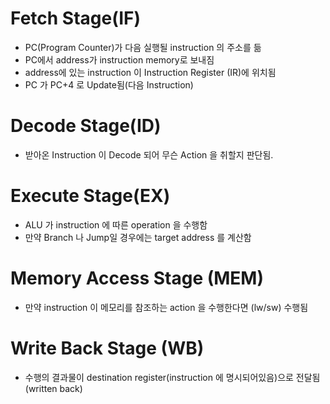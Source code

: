 # Fetch Stage(IF)
- PC(Program Counter)가 다음 실행될 instruction 의 주소를 듦
- PC에서 address가 instruction memory로 보내짐
- address에 있는 instruction 이 Instruction Register (IR)에 위치됨
- PC 가 PC+4 로 Update됨(다음 Instruction)

# Decode Stage(ID)
- 받아온 Instruction 이 Decode 되어 무슨 Action 을 취할지 판단됨.

# Execute Stage(EX)
- ALU 가 instruction 에 따른 operation 을 수행함
- 만약 Branch 나 Jump일 경우에는 target address 를 계산함
# Memory Access Stage (MEM)
- 만약 instruction 이 메모리를 참조하는 action 을 수행한다면 (lw/sw) 수행됨
# Write Back Stage (WB)
- 수행의 결과물이 destination register(instruction 에 명시되어있음)으로 전달됨(written back)
